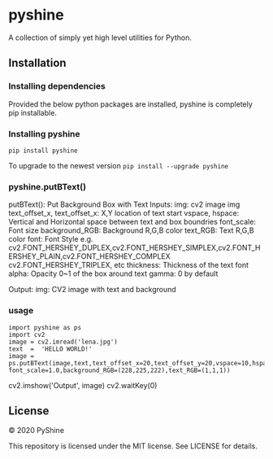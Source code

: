 # pyshine
A collection of simply yet high level utilities for Python.

## Installation

### Installing dependencies

Provided the below python packages are installed, pyshine is completely pip installable.



### Installing pyshine

`pip install pyshine`

To upgrade to the newest version
`pip install --upgrade pyshine`


### pyshine.putBText()
putBText(): Put Background Box with Text
Inputs:
img: cv2 image img
text_offset_x, text_offset_x: X,Y location of text start
vspace, hspace: Vertical and Horizontal space between text and box boundries
font_scale: Font size
background_RGB: Background R,G,B color
text_RGB: Text R,G,B color
font: Font Style e.g. cv2.FONT_HERSHEY_DUPLEX,cv2.FONT_HERSHEY_SIMPLEX,cv2.FONT_HERSHEY_PLAIN,cv2.FONT_HERSHEY_COMPLEX
      cv2.FONT_HERSHEY_TRIPLEX, etc
thickness: Thickness of the text font
alpha: Opacity 0~1 of the box around text
gamma: 0 by default

Output:
img: CV2 image with text and background

### usage
```python3
import pyshine as ps
import cv2
image = cv2.imread('lena.jpg')
text  =  'HELLO WORLD!'
image =  ps.putBText(image,text,text_offset_x=20,text_offset_y=20,vspace=10,hspace=10, font_scale=1.0,background_RGB=(228,225,222),text_RGB=(1,1,1))
```
cv2.imshow('Output', image)
cv2.waitKey(0)

## License

© 2020 PyShine

This repository is licensed under the MIT license. See LICENSE for details.

